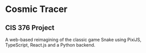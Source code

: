 # Cosmic Tracer

## CIS 376 Project

A web-based reimagining of the classic game Snake using PixiJS, TypeScript, React.js and a Python backend.
